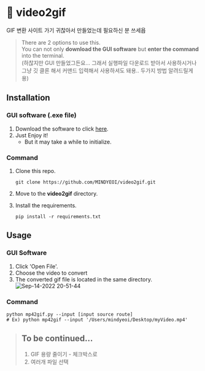 # 🎥 video2gif
GIF 변환 사이트 가기 귀찮아서 만들었는데 필요하신 분 쓰세욥


> There are 2 options to use this.  
> You can not only **download the GUI software** but **enter the command** into the terminal.  
> (하찮지만 GUI 만들었그든요... 그래서 실행파일 다운로드 받아서 사용하시거나 그냥 깃 클론 해서 커맨드 입력해서 사용하셔도 돼용.. 두가지 방법 알려드릴게용)

## Installation

### GUI software (.exe file)
1. Download the software to click [here](https://drive.google.com/file/d/1eZHgNFQtStQqf6wx2HLXp4e7-6XvfHQF/view?usp=sharing).
2. Just Enjoy it!
   * But it may take a while to initialize.
   

### Command
1. Clone this repo.
   ```
   git clone https://github.com/MINDYEOI/video2gif.git
   ```

2. Move to the **video2gif** directory.

3. Install the requirements.
   ```
   pip install -r requirements.txt
   ```


## Usage

### GUI Software
1. Click 'Open File'.
2. Choose the video to convert
3. The converted gif file is located in the same directory.
![Sep-14-2022 20-51-44](https://user-images.githubusercontent.com/71140885/190146562-b72e6e35-7eca-4e16-b5d1-1360daac810b.gif)


### Command
```
python mp42gif.py --input [input source route] 
# Ex) python mp42gif --input '/Users/mindyeoi/Desktop/myVideo.mp4'
```

> ## To be continued...
> 1. GIF 용량 줄이기 - 체크박스로
> 2. 여러개 파일 선택